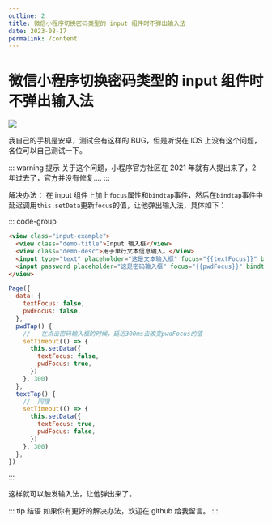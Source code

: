 ```yaml
---
outline: 2
title: 微信小程序切换密码类型的 input 组件时不弹出输入法
date: 2023-08-17
permalink: /content
---
```


# 微信小程序切换密码类型的 input 组件时不弹出输入法

![](http://cdn.bingkele.cc/FkTFUQ0goU2WeTsdhDR9r6_cQKsW)

我自己的手机是安卓，测试会有这样的 BUG，但是听说在 IOS 上没有这个问题，各位可以自己测试一下。

::: warning 提示
关于这个问题，小程序官方社区在 2021 年就有人提出来了，2 年过去了，官方并没有修复....
:::

解决办法： 在 input 组件上加上`focus`属性和`bindtap`事件，然后在`bindtap`事件中延迟调用`this.setData`更新`focus`的值，让他弹出输入法，具体如下：

::: code-group

```html wxml {4,5}
<view class="input-example">
  <view class="demo-title">Input 输入框</view>
  <view class="demo-desc">用于单行文本信息输入。</view>
  <input type="text" placeholder="这是文本输入框" focus="{{textFocus}}" bindtap="textTap" />
  <input password placeholder="这是密码输入框" focus="{{pwdFocus}}" bindtap="pwdTap" />
</view>
```

```js js {11,19}
Page({
  data: {
    textFocus: false,
    pwdFocus: false,
  },
  pwdTap() {
    //   在点击密码输入框的时候，延迟300ms去改变pwdFocus的值
    setTimeout(() => {
      this.setData({
        textFocus: false,
        pwdFocus: true,
      })
    }, 300)
  },
  textTap() {
    //  同理
    setTimeout(() => {
      this.setData({
        textFocus: true,
        pwdFocus: false,
      })
    }, 300)
  },
})
```

:::

这样就可以触发输入法，让他弹出来了。

::: tip 结语
如果你有更好的解决办法，欢迎在 github 给我留言。
:::
